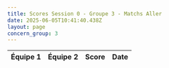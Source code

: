 ```yaml
---
title: Scores Session 0 - Groupe 3 - Matchs Aller
date: 2025-06-05T10:41:40.438Z
layout: page
concern_group: 3
---
```




| Équipe 1 | Équipe 2 | Score | Date |
|----------|----------|-------|------|


